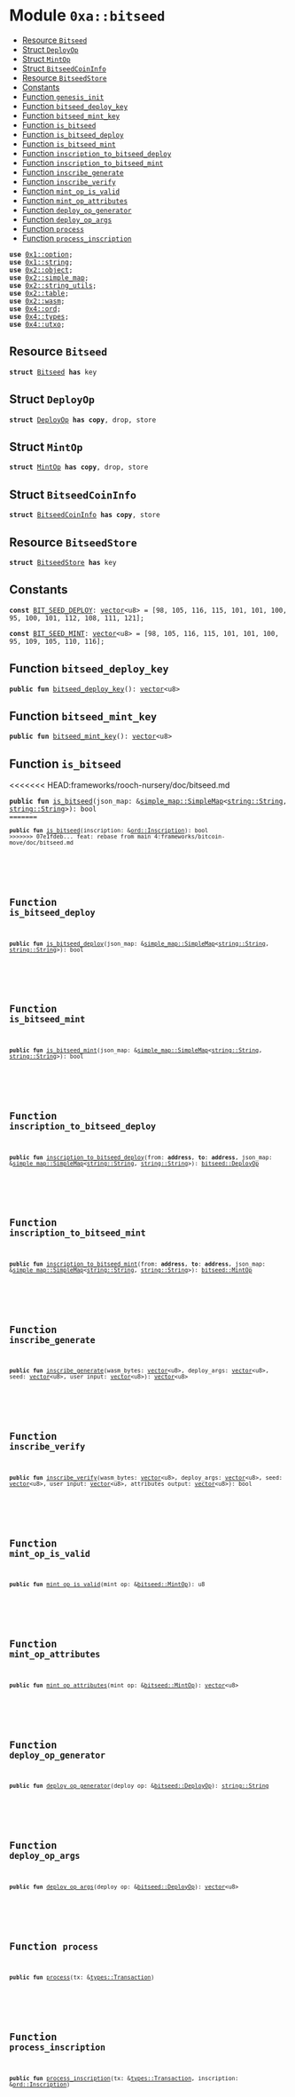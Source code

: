 
<a name="0xa_bitseed"></a>

# Module `0xa::bitseed`



-  [Resource `Bitseed`](#0x4_bitseed_Bitseed)
-  [Struct `DeployOp`](#0x4_bitseed_DeployOp)
-  [Struct `MintOp`](#0x4_bitseed_MintOp)
-  [Struct `BitseedCoinInfo`](#0x4_bitseed_BitseedCoinInfo)
-  [Resource `BitseedStore`](#0x4_bitseed_BitseedStore)
-  [Constants](#@Constants_0)
-  [Function `genesis_init`](#0x4_bitseed_genesis_init)
-  [Function `bitseed_deploy_key`](#0x4_bitseed_bitseed_deploy_key)
-  [Function `bitseed_mint_key`](#0x4_bitseed_bitseed_mint_key)
-  [Function `is_bitseed`](#0x4_bitseed_is_bitseed)
-  [Function `is_bitseed_deploy`](#0x4_bitseed_is_bitseed_deploy)
-  [Function `is_bitseed_mint`](#0x4_bitseed_is_bitseed_mint)
-  [Function `inscription_to_bitseed_deploy`](#0x4_bitseed_inscription_to_bitseed_deploy)
-  [Function `inscription_to_bitseed_mint`](#0x4_bitseed_inscription_to_bitseed_mint)
-  [Function `inscribe_generate`](#0x4_bitseed_inscribe_generate)
-  [Function `inscribe_verify`](#0x4_bitseed_inscribe_verify)
-  [Function `mint_op_is_valid`](#0x4_bitseed_mint_op_is_valid)
-  [Function `mint_op_attributes`](#0x4_bitseed_mint_op_attributes)
-  [Function `deploy_op_generator`](#0x4_bitseed_deploy_op_generator)
-  [Function `deploy_op_args`](#0x4_bitseed_deploy_op_args)
-  [Function `process`](#0x4_bitseed_process)
-  [Function `process_inscription`](#0x4_bitseed_process_inscription)


<pre><code><b>use</b> <a href="">0x1::option</a>;
<b>use</b> <a href="">0x1::string</a>;
<b>use</b> <a href="">0x2::object</a>;
<b>use</b> <a href="">0x2::simple_map</a>;
<b>use</b> <a href="">0x2::string_utils</a>;
<b>use</b> <a href="">0x2::table</a>;
<b>use</b> <a href="">0x2::wasm</a>;
<b>use</b> <a href="ord.md#0x4_ord">0x4::ord</a>;
<b>use</b> <a href="types.md#0x4_types">0x4::types</a>;
<b>use</b> <a href="utxo.md#0x4_utxo">0x4::utxo</a>;
</code></pre>



<a name="0x4_bitseed_Bitseed"></a>

## Resource `Bitseed`



<pre><code><b>struct</b> <a href="bitseed.md#0x4_bitseed_Bitseed">Bitseed</a> <b>has</b> key
</code></pre>



<a name="0xa_bitseed_DeployOp"></a>

## Struct `DeployOp`



<pre><code><b>struct</b> <a href="bitseed.md#0xa_bitseed_DeployOp">DeployOp</a> <b>has</b> <b>copy</b>, drop, store
</code></pre>



<a name="0xa_bitseed_MintOp"></a>

## Struct `MintOp`



<pre><code><b>struct</b> <a href="bitseed.md#0xa_bitseed_MintOp">MintOp</a> <b>has</b> <b>copy</b>, drop, store
</code></pre>



<a name="0x4_bitseed_BitseedCoinInfo"></a>

## Struct `BitseedCoinInfo`



<pre><code><b>struct</b> <a href="bitseed.md#0x4_bitseed_BitseedCoinInfo">BitseedCoinInfo</a> <b>has</b> <b>copy</b>, store
</code></pre>



<a name="0x4_bitseed_BitseedStore"></a>

## Resource `BitseedStore`



<pre><code><b>struct</b> <a href="bitseed.md#0x4_bitseed_BitseedStore">BitseedStore</a> <b>has</b> key
</code></pre>



<a name="@Constants_0"></a>

## Constants


<a name="0xa_bitseed_BIT_SEED_DEPLOY"></a>



<pre><code><b>const</b> <a href="bitseed.md#0xa_bitseed_BIT_SEED_DEPLOY">BIT_SEED_DEPLOY</a>: <a href="">vector</a>&lt;u8&gt; = [98, 105, 116, 115, 101, 101, 100, 95, 100, 101, 112, 108, 111, 121];
</code></pre>



<a name="0xa_bitseed_BIT_SEED_MINT"></a>



<pre><code><b>const</b> <a href="bitseed.md#0xa_bitseed_BIT_SEED_MINT">BIT_SEED_MINT</a>: <a href="">vector</a>&lt;u8&gt; = [98, 105, 116, 115, 101, 101, 100, 95, 109, 105, 110, 116];
</code></pre>



<a name="0xa_bitseed_bitseed_deploy_key"></a>

## Function `bitseed_deploy_key`



<pre><code><b>public</b> <b>fun</b> <a href="bitseed.md#0xa_bitseed_bitseed_deploy_key">bitseed_deploy_key</a>(): <a href="">vector</a>&lt;u8&gt;
</code></pre>



<a name="0xa_bitseed_bitseed_mint_key"></a>

## Function `bitseed_mint_key`



<pre><code><b>public</b> <b>fun</b> <a href="bitseed.md#0xa_bitseed_bitseed_mint_key">bitseed_mint_key</a>(): <a href="">vector</a>&lt;u8&gt;
</code></pre>



<a name="0xa_bitseed_is_bitseed"></a>

## Function `is_bitseed`



<<<<<<< HEAD:frameworks/rooch-nursery/doc/bitseed.md
<pre><code><b>public</b> <b>fun</b> <a href="bitseed.md#0xa_bitseed_is_bitseed">is_bitseed</a>(json_map: &<a href="_SimpleMap">simple_map::SimpleMap</a>&lt;<a href="_String">string::String</a>, <a href="_String">string::String</a>&gt;): bool
=======
<pre><code><b>public</b> <b>fun</b> <a href="bitseed.md#0x4_bitseed_is_bitseed">is_bitseed</a>(inscription: &<a href="ord.md#0x4_ord_Inscription">ord::Inscription</a>): bool
>>>>>>> 07e1fdeb... feat: rebase from main 4:frameworks/bitcoin-move/doc/bitseed.md
</code></pre>



<a name="0xa_bitseed_is_bitseed_deploy"></a>

## Function `is_bitseed_deploy`



<pre><code><b>public</b> <b>fun</b> <a href="bitseed.md#0xa_bitseed_is_bitseed_deploy">is_bitseed_deploy</a>(json_map: &<a href="_SimpleMap">simple_map::SimpleMap</a>&lt;<a href="_String">string::String</a>, <a href="_String">string::String</a>&gt;): bool
</code></pre>



<a name="0xa_bitseed_is_bitseed_mint"></a>

## Function `is_bitseed_mint`



<pre><code><b>public</b> <b>fun</b> <a href="bitseed.md#0xa_bitseed_is_bitseed_mint">is_bitseed_mint</a>(json_map: &<a href="_SimpleMap">simple_map::SimpleMap</a>&lt;<a href="_String">string::String</a>, <a href="_String">string::String</a>&gt;): bool
</code></pre>



<a name="0xa_bitseed_inscription_to_bitseed_deploy"></a>

## Function `inscription_to_bitseed_deploy`



<pre><code><b>public</b> <b>fun</b> <a href="bitseed.md#0xa_bitseed_inscription_to_bitseed_deploy">inscription_to_bitseed_deploy</a>(from: <b>address</b>, <b>to</b>: <b>address</b>, json_map: &<a href="_SimpleMap">simple_map::SimpleMap</a>&lt;<a href="_String">string::String</a>, <a href="_String">string::String</a>&gt;): <a href="bitseed.md#0xa_bitseed_DeployOp">bitseed::DeployOp</a>
</code></pre>



<a name="0xa_bitseed_inscription_to_bitseed_mint"></a>

## Function `inscription_to_bitseed_mint`



<pre><code><b>public</b> <b>fun</b> <a href="bitseed.md#0xa_bitseed_inscription_to_bitseed_mint">inscription_to_bitseed_mint</a>(from: <b>address</b>, <b>to</b>: <b>address</b>, json_map: &<a href="_SimpleMap">simple_map::SimpleMap</a>&lt;<a href="_String">string::String</a>, <a href="_String">string::String</a>&gt;): <a href="bitseed.md#0xa_bitseed_MintOp">bitseed::MintOp</a>
</code></pre>



<a name="0xa_bitseed_inscribe_generate"></a>

## Function `inscribe_generate`



<pre><code><b>public</b> <b>fun</b> <a href="bitseed.md#0xa_bitseed_inscribe_generate">inscribe_generate</a>(wasm_bytes: <a href="">vector</a>&lt;u8&gt;, deploy_args: <a href="">vector</a>&lt;u8&gt;, seed: <a href="">vector</a>&lt;u8&gt;, user_input: <a href="">vector</a>&lt;u8&gt;): <a href="">vector</a>&lt;u8&gt;
</code></pre>



<a name="0xa_bitseed_inscribe_verify"></a>

## Function `inscribe_verify`



<pre><code><b>public</b> <b>fun</b> <a href="bitseed.md#0xa_bitseed_inscribe_verify">inscribe_verify</a>(wasm_bytes: <a href="">vector</a>&lt;u8&gt;, deploy_args: <a href="">vector</a>&lt;u8&gt;, seed: <a href="">vector</a>&lt;u8&gt;, user_input: <a href="">vector</a>&lt;u8&gt;, attributes_output: <a href="">vector</a>&lt;u8&gt;): bool
</code></pre>



<a name="0xa_bitseed_mint_op_is_valid"></a>

## Function `mint_op_is_valid`



<pre><code><b>public</b> <b>fun</b> <a href="bitseed.md#0xa_bitseed_mint_op_is_valid">mint_op_is_valid</a>(mint_op: &<a href="bitseed.md#0xa_bitseed_MintOp">bitseed::MintOp</a>): u8
</code></pre>



<a name="0xa_bitseed_mint_op_attributes"></a>

## Function `mint_op_attributes`



<pre><code><b>public</b> <b>fun</b> <a href="bitseed.md#0xa_bitseed_mint_op_attributes">mint_op_attributes</a>(mint_op: &<a href="bitseed.md#0xa_bitseed_MintOp">bitseed::MintOp</a>): <a href="">vector</a>&lt;u8&gt;
</code></pre>



<a name="0xa_bitseed_deploy_op_generator"></a>

## Function `deploy_op_generator`



<pre><code><b>public</b> <b>fun</b> <a href="bitseed.md#0xa_bitseed_deploy_op_generator">deploy_op_generator</a>(deploy_op: &<a href="bitseed.md#0xa_bitseed_DeployOp">bitseed::DeployOp</a>): <a href="_String">string::String</a>
</code></pre>



<a name="0xa_bitseed_deploy_op_args"></a>

## Function `deploy_op_args`



<pre><code><b>public</b> <b>fun</b> <a href="bitseed.md#0xa_bitseed_deploy_op_args">deploy_op_args</a>(deploy_op: &<a href="bitseed.md#0xa_bitseed_DeployOp">bitseed::DeployOp</a>): <a href="">vector</a>&lt;u8&gt;
</code></pre>



<a name="0x4_bitseed_process"></a>

## Function `process`



<pre><code><b>public</b> <b>fun</b> <a href="bitseed.md#0x4_bitseed_process">process</a>(tx: &<a href="types.md#0x4_types_Transaction">types::Transaction</a>)
</code></pre>



<a name="0x4_bitseed_process_inscription"></a>

## Function `process_inscription`



<pre><code><b>public</b> <b>fun</b> <a href="bitseed.md#0x4_bitseed_process_inscription">process_inscription</a>(tx: &<a href="types.md#0x4_types_Transaction">types::Transaction</a>, inscription: &<a href="ord.md#0x4_ord_Inscription">ord::Inscription</a>)
</code></pre>
